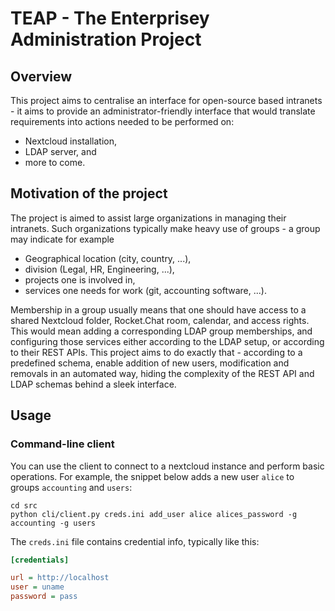 # TEAP - The Enterprisey Administration Project


## Overview

This project aims to centralise an interface for open-source based intranets - it aims to provide an administrator-friendly interface that would translate requirements into actions needed to be performed on:

- Nextcloud installation,
- LDAP server, and
- more to come.


## Motivation of the project

The project is aimed to assist large organizations in managing their intranets.
Such organizations typically make heavy use of groups - a group may indicate for example

* Geographical location (city, country, ...),
* division (Legal, HR, Engineering, ...),
* projects one is involved in,
* services one needs for work (git, accounting software, ...).

Membership in a group usually means that one should have access to a shared Nextcloud folder, Rocket.Chat room, calendar, and access rights.
This would mean adding a corresponding LDAP group memberships, and configuring those services either according to the LDAP setup, or according to their REST APIs.
This project aims to do exactly that - according to a predefined schema, enable addition of new users, modification and removals in an automated way, hiding the complexity of the REST API and LDAP schemas behind a sleek interface.


## Usage

### Command-line client

You can use the client to connect to a nextcloud instance and perform basic operations.
For example, the snippet below adds a new user `alice` to groups `accounting` and `users`:

```
cd src
python cli/client.py creds.ini add_user alice alices_password -g accounting -g users
```

The `creds.ini` file contains credential info, typically like this:

```ini
[credentials]

url = http://localhost
user = uname
password = pass
```
